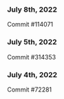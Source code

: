 ### July 8th, 2022

Commit #114071

### July 5th, 2022

Commit #314353


### July 4th, 2022

Commit #72281
